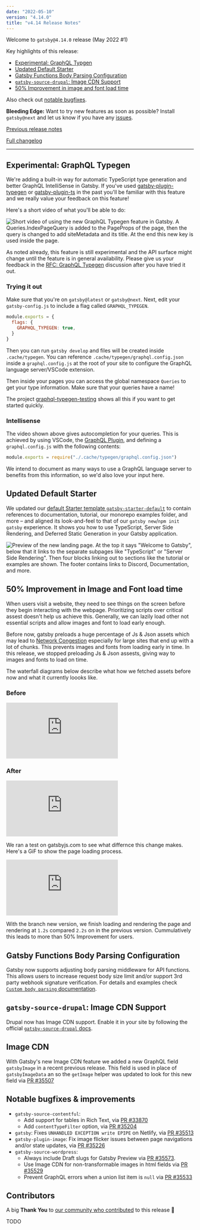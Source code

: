 ```yaml
---
date: "2022-05-10"
version: "4.14.0"
title: "v4.14 Release Notes"
---
```


Welcome to `gatsby@4.14.0` release (May 2022 #1)

Key highlights of this release:

- [Experimental: GraphQL Typgen](#experimental-graphql-typegen)
- [Updated Default Starter](#updated-default-starter)
- [Gatsby Functions Body Parsing Configuration](#gatsby-functions-body-parsing-configuration)
- [`gatsby-source-drupal`: Image CDN Support](#gatsby-source-drupal-image-cdn-support)
- [50% Improvement in image and font load time](#50-improvement-in-image-and-font-load-time)

Also check out [notable bugfixes](#notable-bugfixes--improvements).

**Bleeding Edge:** Want to try new features as soon as possible? Install `gatsby@next` and let us know if you have any [issues](https://github.com/gatsbyjs/gatsby/issues).

[Previous release notes](/docs/reference/release-notes/v4.13)

[Full changelog][full-changelog]

---

## Experimental: GraphQL Typegen

We're adding a built-in way for automatic TypeScript type generation and better GraphQL IntelliSense in Gatsby. If you've used [gatsby-plugin-typegen](https://github.com/cometkim/gatsby-plugin-typegen) or [gatsby-plugin-ts](https://github.com/d4rekanguok/gatsby-typescript/tree/master/packages/gatsby-plugin-ts) in the past you'll be familiar with this feature and we really value your feedback on this feature!

Here's a short video of what you'll be able to do:

<img
  alt="Short video of using the new GraphQL Typegen feature in Gatsby. A Queries.IndexPageQuery is added to the PageProps of the page, then the query is changed to add siteMetadata and its title. At the end this new key is used inside the page."
  src="https://user-images.githubusercontent.com/16143594/167390143-9188b688-a903-406a-ba01-2d4b69f32ccf.gif"
  loading="lazy"
/>

As noted already, this feature is still experimental and the API surface might change until the feature is in general availability. Please give us your feedback in the [RFC: GraphQL Typegen](https://github.com/gatsbyjs/gatsby/discussions/35420) discussion after you have tried it out.

### Trying it out

Make sure that you're on `gatsby@latest` or `gatsby@next`. Next, edit your `gatsby-config.js` to include a flag called `GRAPHQL_TYPEGEN`.

```js:title=gatsby-config.js
module.exports = {
  flags: {
    GRAPHQL_TYPEGEN: true,
  }
}
```

Then you can run `gatsby develop` and files will be created inside `.cache/typegen`. You can reference `.cache/typegen/graphql.config.json` inside a `graphql.config.js` at the root of your site to configure the GraphQL language server/VSCode extension.

Then inside your pages you can access the global namespace `Queries` to get your type information. Make sure that your queries have a name!

The project [graphql-typegen-testing](https://github.com/LekoArts/graphql-typegen-testing) shows all this if you want to get started quickly.

### Intellisense

The video shown above gives autocompletion for your queries. This is achieved by using VSCode, the [GraphQL Plugin](https://marketplace.visualstudio.com/items?itemName=GraphQL.vscode-graphql), and defining a `graphql.config.js` with the following contents:

```js:title=graphql.config.js
module.exports = require("./.cache/typegen/graphql.config.json")
```

We intend to document as many ways to use a GraphQL language server to benefits from this information, so we'd also love your input here.

## Updated Default Starter

We updated our [default Starter template `gatsby-starter-default`](https://www.gatsbyjs.com/starters/gatsbyjs/gatsby-starter-default/) to contain references to documentation, tutorial, our monorepo examples folder, and more – and aligned its look-and-feel to that of our `gatsby new`/`npm init gatsby` experience. It shows you how to use TypeScript, Server Side Rendering, and Deferred Static Generation in your Gatsby application.

![Preview of the new landing page. At the top it says "Welcome to Gatsby", below that it links to the separate subpages like "TypeScript" or "Server Side Rendering". Then four blocks linking out to sections like the tutorial or examples are shown. The footer contains links to Discord, Documentation, and more.](https://user-images.githubusercontent.com/16143594/167383192-e33e7b23-fa70-4a3f-8238-97f6273cecdc.png)

## 50% Improvement in Image and Font load time

When users visit a website, they need to see things on the screen before they begin interacting with the webpage. Prioritizing scripts over critical assest doesn't help us achieve this. Generally, we can lazily load other not essential scripts and allow images and font to load early enough.

Before now, gatsby preloads a huge percentage of Js & Json assets which may lead to [Network Congestion](https://en.wikipedia.org/wiki/Network_congestion) especially for large sites that end up with a lot of chunks. This prevents images and fonts from loading early in time. In this release, we stopped preloading Js & Json assests, giving way to images and fonts to load on time.

The waterfall diagrams below describe what how we fetched assets before now and what it currently loooks like.

### Before

![Gatsby asset waterfall before](https://www.webpagetest.org/waterfall.php?test=220508_BiDcFP_3BM&run=4&cached=&step=1)

### After

![Gatsby asset waterfall after](https://www.webpagetest.org/waterfall.php?test=220509_BiDcPV_A4X&run=2&cached=&step=1)

We ran a test on gatsbyjs.com to see what differnce this change makes. Here's a GiF to show the page loading process.

![loaded image earlier](https://www.webpagetest.org/video/video.php?tests=220509_BiDcPV_A4X-l:Now-r:3,220508_BiDcFP_3BM-l:Before-r:4&bg=ffffff&text=222222&end=visual&format=gif)

With the branch new version, we finish loading and rendering the page and rendering at `1.2s` compared `2.2s` on in the previous version. Cummulatively this leads to more than 50% Improvement for users.

## Gatsby Functions Body Parsing Configuration

Gatsby now supports adjusting body parsing middleware for API functions. This allows users to increase request body size limit and/or support 3rd party webhook signature verification. For details and examples check [`Custom body parsing` documentation](/docs/reference/functions/middleware-and-helpers/#custom-body-parsing).

## `gatsby-source-drupal`: Image CDN Support

Drupal now has Image CDN support. Enable it in your site by following the official [`gatsby-source-drupal` docs](https://www.gatsbyjs.com/plugins/gatsby-source-drupal/#gatsby-image-cdn).

## Image CDN

With Gatsby's new Image CDN feature we added a new GraphQL field `gatsbyImage` in a recent previous release. This field is used in place of `gatsbyImageData` an so the `getImage` helper was updated to look for this new field via [PR #35507](https://github.com/gatsbyjs/gatsby/pull/35507)

## Notable bugfixes & improvements

- `gatsby-source-contentful`:
  - Add support for tables in Rich Text, via [PR #33870](https://github.com/gatsbyjs/gatsby/pull/33870)
  - Add `contentTypeFilter` option, via [PR #35204](https://github.com/gatsbyjs/gatsby/pull/35204)
- `gatsby`: Fixes `UNHANDLED EXCEPTION write EPIPE` on Netlify, via [PR #35513](https://github.com/gatsbyjs/gatsby/pull/35513)
- `gatsby-plugin-image`: Fix image flicker issues between page navigations and/or state updates, via [PR #35226](https://github.com/gatsbyjs/gatsby/pull/35226)
- `gatsby-source-wordpress`:
  - Always include Draft slugs for Gatsby Preview via [PR #35573](https://github.com/gatsbyjs/gatsby/pull/35573).
  - Use Image CDN for non-transformable images in html fields via [PR #35529](https://github.com/gatsbyjs/gatsby/pull/35529)
  - Prevent GraphQL errors when a union list item is `null` via [PR #35533](https://github.com/gatsbyjs/gatsby/pull/35533/files)

## Contributors

A big **Thank You** to [our community who contributed][full-changelog] to this release 💜

TODO

[full-changelog]: https://github.com/gatsbyjs/gatsby/compare/gatsby@4.14.0-next.0...gatsby@4.14.0
